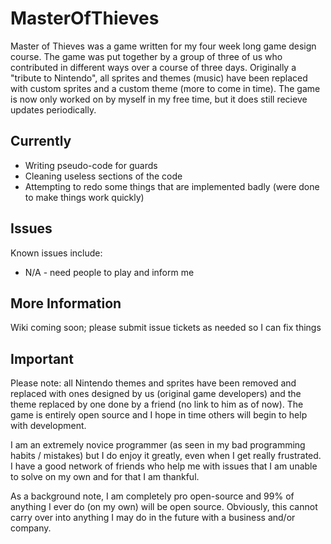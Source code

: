MasterOfThieves
===============

Master of Thieves was a game written for my four week long game design course.  The game was put together by a group of
three of us who contributed in different ways over a course of three days.  Originally a "tribute to Nintendo", all sprites
and themes (music) have been replaced with custom sprites and a custom theme (more to come in time).  The game is now
only worked on by myself in my free time, but it does still recieve updates periodically.

Currently
---------
* Writing pseudo-code for guards
* Cleaning useless sections of the code
* Attempting to redo some things that are implemented badly (were done to make things work quickly)

Issues
------
Known issues include:
* N/A - need people to play and inform me
 
More Information
-----------------
Wiki coming soon; please submit issue tickets as needed so I can fix things


Important
----------
Please note: all Nintendo themes and sprites have been removed and replaced with ones designed by us (original game
developers) and the theme replaced by one done by a friend (no link to him as of now).  The game is entirely open source
and I hope in time others will begin to help with development.

I am an extremely novice programmer (as seen in my bad programming habits / mistakes) but I do enjoy it greatly, even when
I get really frustrated.  I have a good network of friends who help me with issues that I am unable to solve on my
own and for that I am thankful.

As a background note, I am completely pro open-source and 99% of anything I ever do (on my own) will be open source.  Obviously,
this cannot carry over into anything I may do in the future with a business and/or company.
